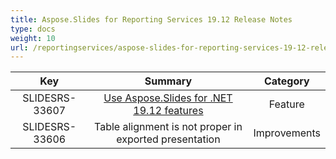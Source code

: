 ```yaml
---
title: Aspose.Slides for Reporting Services 19.12 Release Notes
type: docs
weight: 10
url: /reportingservices/aspose-slides-for-reporting-services-19-12-release-notes/
---
```


|**Key** |**Summary** |**Category** |
| :-: | :-: | :-: |
|SLIDESRS-33607|[Use Aspose.Slides for .NET 19.12 features](https://docs.aspose.com/display/slidesnet/Aspose.Slides+for+.NET+19.12+Release+Notes)|Feature|
|SLIDESRS-33606|Table alignment is not proper in exported presentation|Improvements|

